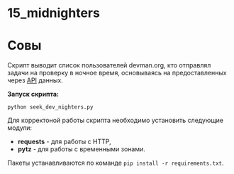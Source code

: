 # 15_midnighters

# Совы

Скрипт выводит список пользователей devman.org, кто отправлял задачи на проверку в ночное время, основываясь на предоставленных через [API](http://devman.org/api/challenges/solution_attempts/?page=1) данных.

**Запуск скрипта:**

`python seek_dev_nighters.py`


Для корректоной работы скрипта необходимо установить следующие модули:
* **requests** - для работы с HTTP,
* **pytz** - для работы с временными зонами.

Пакеты устанавливаются по команде `pip install -r requirements.txt`.
